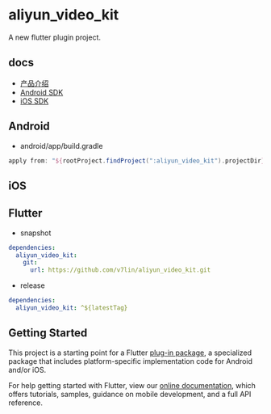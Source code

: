 # aliyun_video_kit

A new flutter plugin project.

## docs

* [产品介绍](https://help.aliyun.com/document_detail/53407.html?spm=a2c4g.11186623.6.1099.557c76053JzEGJ)
* [Android SDK](https://help.aliyun.com/document_detail/94451.html?spm=a2c4g.11186623.6.1104.67fb5acagm2z3Q)
* [iOS SDK](https://help.aliyun.com/document_detail/92854.html?spm=a2c4g.11186623.6.1113.2bed7605qy9xtk)

## Android

* android/app/build.gradle

```groovy
apply from: "${rootProject.findProject(":aliyun_video_kit").projectDir}/aliyun_video_kit.gradle"
```

## iOS

## Flutter

* snapshot

```yaml
dependencies:
  aliyun_video_kit:
    git:
      url: https://github.com/v7lin/aliyun_video_kit.git
```

* release

```yaml
dependencies:
  aliyun_video_kit: ^${latestTag}
```

## Getting Started

This project is a starting point for a Flutter
[plug-in package](https://flutter.dev/developing-packages/),
a specialized package that includes platform-specific implementation code for
Android and/or iOS.

For help getting started with Flutter, view our 
[online documentation](https://flutter.dev/docs), which offers tutorials, 
samples, guidance on mobile development, and a full API reference.
